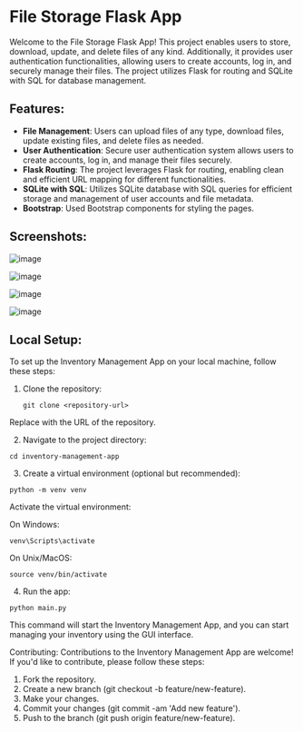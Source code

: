 # File Storage Flask App

Welcome to the File Storage Flask App! This project enables users to store, download, update, and delete files of any kind. Additionally, it provides user authentication functionalities, allowing users to create accounts, log in, and securely manage their files. The project utilizes Flask for routing and SQLite with SQL for database management.

## Features:

- **File Management**: Users can upload files of any type, download files, update existing files, and delete files as needed.
- **User Authentication**: Secure user authentication system allows users to create accounts, log in, and manage their files securely.
- **Flask Routing**: The project leverages Flask for routing, enabling clean and efficient URL mapping for different functionalities.
- **SQLite with SQL**: Utilizes SQLite database with SQL queries for efficient storage and management of user accounts and file metadata.
- **Bootstrap**: Used Bootstrap components for styling the pages. 

## Screenshots:

![image](https://github.com/Sarthak-Oza/File-Storage-Flask-App/assets/68885011/4e66b7ac-d313-487a-a8d6-f54d2e013123)

![image](https://github.com/Sarthak-Oza/File-Storage-Flask-App/assets/68885011/06247bd1-8020-4759-b2e9-caa691623323)

![image](https://github.com/Sarthak-Oza/File-Storage-Flask-App/assets/68885011/d6002ccd-32c0-45ee-9bdc-51905051e8fe)

![image](https://github.com/Sarthak-Oza/File-Storage-Flask-App/assets/68885011/101e43b9-d975-4185-b4a7-d28740b134f8)


## Local Setup:

To set up the Inventory Management App on your local machine, follow these steps:

1. Clone the repository:

   ```
   git clone <repository-url>
   ```
Replace <repository-url> with the URL of the repository.

2. Navigate to the project directory:
```
cd inventory-management-app
```

3. Create a virtual environment (optional but recommended):
```
python -m venv venv
```
Activate the virtual environment:

On Windows:
```
venv\Scripts\activate
```
On Unix/MacOS:
```
source venv/bin/activate
```

4. Run the app:
```
python main.py
```
This command will start the Inventory Management App, and you can start managing your inventory using the GUI interface.

Contributing:
Contributions to the Inventory Management App are welcome! If you'd like to contribute, please follow these steps:

1. Fork the repository.
2. Create a new branch (git checkout -b feature/new-feature).
3. Make your changes.
4. Commit your changes (git commit -am 'Add new feature').
5. Push to the branch (git push origin feature/new-feature).
